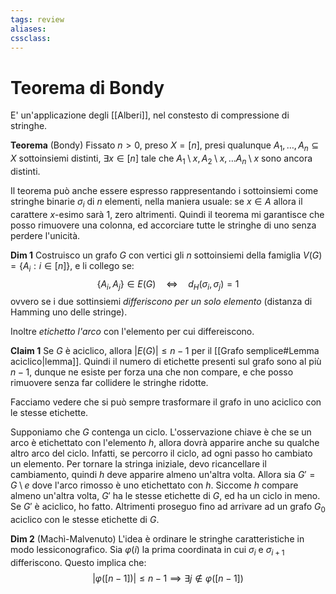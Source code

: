 ```yaml
---
tags: review
aliases:
cssclass:
---
```

 
# Teorema di Bondy

E' un'applicazione degli [[Alberi]], nel constesto di compressione di stringhe.

**Teorema** (Bondy)
Fissato $n>0$, preso $X = [n]$, presi qualunque $A_1,\dots,A_n \subseteq X$ sottoinsiemi distinti, $\exists x \in [n]$ tale che $A_1\setminus x, A_2\setminus x, \dots A_n\setminus x$ sono ancora distinti.

Il teorema può anche essere espresso rappresentando i sottoinsiemi come stringhe binarie $\sigma_i$ di $n$ elementi, nella maniera usuale: se $x \in A$ allora il carattere $x$-esimo sarà $1$, zero altrimenti. Quindi il teorema mi garantisce che posso rimuovere una colonna, ed accorciare tutte le stringhe di uno senza perdere l'unicità.

**Dim 1** Costruisco un grafo $G$ con vertici gli $n$ sottoinsiemi della famiglia $V(G) = \{A_i : i \in [n]\}$, e li collego se:
$$
\{A_i, A_j\} \in E(G) \quad\iff\quad d_H(\sigma_i, \sigma_j) = 1
$$
ovvero se i due sottinsiemi _differiscono per un solo elemento_ (distanza di Hamming uno delle stringe).

Inoltre _etichetto l'arco_ con l'elemento per cui differeiscono.

**Claim 1** Se $G$ è aciclico, allora $|E(G)| \leq n-1$ per il [[Grafo semplice#Lemma aciclico|lemma]]. Quindi il numero di etichette presenti sul grafo sono al più $n-1$, dunque ne esiste per forza una che non compare, e che posso rimuovere senza far collidere le stringhe ridotte.

Facciamo vedere che si può sempre trasformare il grafo in uno aciclico con le stesse etichette.

Supponiamo che $G$ contenga un ciclo. L'osservazione chiave è che se un arco è etichettato con l'elemento $h$, allora dovrà apparire anche su qualche altro arco del ciclo. Infatti, se percorro il ciclo, ad ogni passo ho cambiato un elemento. Per tornare la stringa iniziale, devo ricancellare il cambiamento, quindi $h$ deve apparire almeno un'altra volta.
Allora sia $G' = G \setminus e$ dove l'arco rimosso è uno etichettato con $h$. Siccome $h$ compare almeno un'altra volta, $G'$ ha le stesse etichette di $G$, ed ha un ciclo in meno. 
Se $G'$ è aciclico, ho fatto. Altrimenti proseguo fino ad arrivare ad un grafo $G_0$ aciclico con le stesse etichette di $G$.

**Dim 2** (Machì-Malvenuto) L'idea è ordinare le stringhe caratteristiche in modo lessiconografico. Sia $\varphi(i)$ la prima coordinata in cui $\sigma_i$ e $\sigma_{i+1}$ differiscono. Questo implica che:
$$
|\varphi([n-1])| \leq n-1 \implies \exists j \notin \varphi([n-1])
$$
